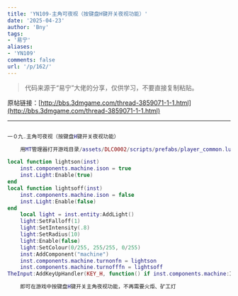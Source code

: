 ```yaml
---
title: 'YN109-主角可夜视（按键盘H键开关夜视功能）'
date: '2025-04-23'
author: 'Bny'
tags:
- '易宁'
aliases:
- 'YN109'
comments: false
url: '/p/162/'
---
```


> 代码来源于“易宁”大佬的分享，仅供学习，不要直接复制粘贴。

原帖链接：[http://bbs.3dmgame.com/thread-3859071-1-1.html](http://bbs.3dmgame.com/thread-3859071-1-1.html)

---

```lua  

一０九.主角可夜视（按键盘H键开关夜视功能）

	用MT管理器打开游戏目录/assets/DLC0002/scripts/prefabs/player_common.lua文件，在inst:AddComponent("playeractionpicker")的下一行插入以下内容：

local function lightson(inst)
	inst.components.machine.ison = true
	inst.Light:Enable(true)
end
local function lightsoff(inst)
	inst.components.machine.ison = false
	inst.Light:Enable(false)
end
	local light = inst.entity:AddLight()
	light:SetFalloff(1)
	light:SetIntensity(.8)
	light:SetRadius(10)
	light:Enable(false)
	light:SetColour(0/255, 255/255, 0/255)
	inst:AddComponent("machine")
	inst.components.machine.turnonfn = lightson
	inst.components.machine.turnofffn = lightsoff
TheInput:AddKeyUpHandler(KEY_H, function() if inst.components.machine:IsOn() then inst.components.machine:TurnOff() else inst.components.machine:TurnOn() end end )

	即可在游戏中按键盘H键开关主角夜视功能，不再需要火炬、矿工灯

```  

